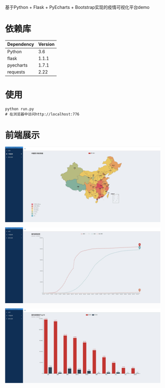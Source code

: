 基于Python + Flask + PyEcharts + Bootstrap实现的疫情可视化平台demo  

# 依赖库
| Dependency | Version |
| ------ |------|
| Python | 3.6 |
| flask | 1.1.1 |
| pyecharts | 1.7.1 |
| requests | 2.22 |


# 使用
```
python run.py
# 在浏览器中访问http://localhost:776
```
# 前端展示
![avatar](img/index.jpg)  

![avatar](img/chinaline.jpg) 

![avatar](img/foreignbar.jpg)  

